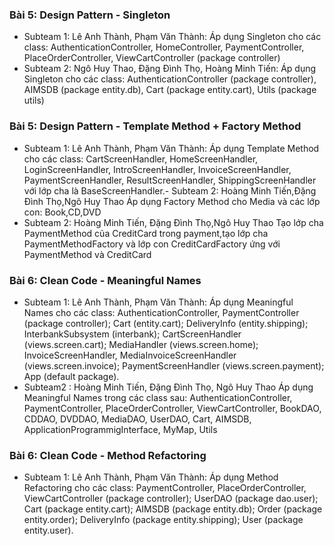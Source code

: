 ### Bài 5: Design Pattern - Singleton
- Subteam 1: Lê Anh Thành, Phạm Văn Thành:
Áp dụng Singleton cho các class: AuthenticationController, HomeController, PaymentController, PlaceOrderController, ViewCartController (package controller)
- Subteam 2: Ngô Huy Thao, Đặng Đình Thọ, Hoàng Minh Tiến:
Áp dụng Singleton cho các class: AuthenticationController (package controller), AIMSDB (package entity.db), Cart (package entity.cart), Utils (package utils)

### Bài 5: Design Pattern - Template Method + Factory Method
- Subteam 1: Lê Anh Thành, Phạm Văn Thành:
Áp dụng Template Method cho các class: CartScreenHandler, HomeScreenHandler, LoginScreenHandler, IntroScreenHandler, InvoiceScreenHandler, PaymentScreenHandler, ResultScreenHandler, ShippingScreenHandler với lớp cha là BaseScreenHandler.- Subteam 2: Hoàng Minh Tiến,Đặng Đình Thọ,Ngô Huy Thao
Áp dụng Factory Method cho Media và các lớp con: Book,CD,DVD
- Subteam 2: Hoàng Minh Tiến, Đặng Đình Thọ,Ngô Huy Thao
Tạo lớp cha PaymentMethod của CreditCard trong payment,tạo lớp cha PaymentMethodFactory và lớp con CreditCardFactory ứng với PaymentMethod và CreditCard


### Bài 6: Clean Code - Meaningful Names
- Subteam 1: Lê Anh Thành, Phạm Văn Thành:
Áp dụng Meaningful Names cho các class: AuthenticationController, PaymentController (package controller); Cart (entity.cart); DeliveryInfo (entity.shipping); InterbankSubsystem (interbank); CartScreenHandler (views.screen.cart); MediaHandler (views.screen.home); InvoiceScreenHandler, MediaInvoiceScreenHandler (views.screen.invoice); PaymentScreenHandler (views.screen.payment); App (default package).
- Subteam2 : Hoàng Minh Tiến, Đặng Đình Thọ, Ngô Huy Thao
Áp dụng Meaningful Names trong các class sau: AuthenticationController, PaymentController, PlaceOrderController, ViewCartController,
 BookDAO, CDDAO, DVDDAO, MediaDAO, UserDAO, Cart, AIMSDB, ApplicationProgrammigInterface, MyMap, Utils


### Bài 6: Clean Code - Method Refactoring
- Subteam 1: Lê Anh Thành, Phạm Văn Thành:
Áp dụng Method Refactoring cho các class: PaymentController, PlaceOrderController, ViewCartController (package controller); UserDAO (package dao.user); Cart (package entity.cart); AIMSDB (package entity.db); Order (package entity.order); DeliveryInfo (package entity.shipping); User (package entity.user).